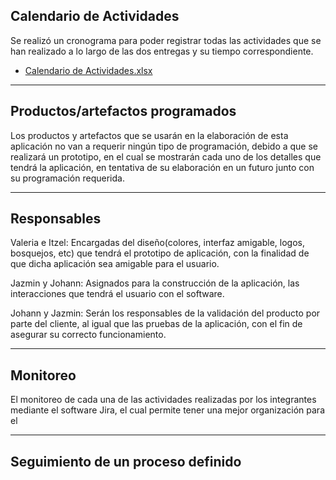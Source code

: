 ## Calendario de Actividades

Se realizó un cronograma para poder registrar todas las actividades que se han realizado a lo largo de las dos entregas y su tiempo correspondiente.

- [Calendario de Actividades.xlsx](https://github.com/JOHANN28910231/Proyecto-Fis/files/9955660/Calendario.de.Actividades.xlsx)

---

## Productos/artefactos programados

Los productos y artefactos que se usarán en la elaboración de esta aplicación no van a requerir ningún tipo de programación, debido a que se realizará un prototipo, en el cual se mostrarán cada uno de los detalles que tendrá la aplicación, en tentativa de su elaboración en un futuro junto con su programación requerida.

---
## Responsables

Valeria e Itzel: Encargadas del diseño(colores, interfaz amigable, logos, bosquejos, etc) que tendrá el prototipo de aplicación, con la finalidad de que dicha aplicación sea amigable para el usuario.

Jazmin y Johann: Asignados para la construcción de la aplicación, las interacciones que tendrá el usuario con el software.

Johann y Jazmin: Serán los responsables de la validación del producto por parte del cliente, al igual que las pruebas de la aplicación, con el fin de asegurar su correcto funcionamiento.

---
## Monitoreo

El monitoreo de cada una de las actividades realizadas por los integrantes  mediante el software Jira, el cual permite tener una mejor organización para el 

---

## Seguimiento de un proceso definido


